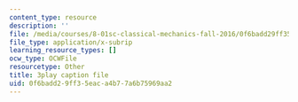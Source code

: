 ```yaml
---
content_type: resource
description: ''
file: /media/courses/8-01sc-classical-mechanics-fall-2016/0f6badd29ff35eaca4b77a6b75969aa2_EX0uHJbIw68.vtt
file_type: application/x-subrip
learning_resource_types: []
ocw_type: OCWFile
resourcetype: Other
title: 3play caption file
uid: 0f6badd2-9ff3-5eac-a4b7-7a6b75969aa2
---
```

